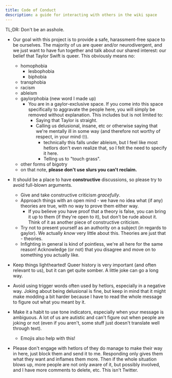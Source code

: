 ```yaml
---
title: Code of Conduct
description: a guide for interacting with others in the wiki space
---
```


TL;DR: Don't be an asshole.

- Our goal with this project is to provide a safe, harassment-free space to be ourselves. The majority of us are queer and/or neurodivergent, and we just want to have fun together and talk about our shared interest: our belief that Taylor Swift is queer. This obviously means no:

    - homophobia
        - lesbophobia
        - biphobia
    - transphobia
    - racism
    - ableism
    - gaylorphobia (new word I made up)
        - You are in a gaylor-exclusive space. If you come into this space specifically to aggravate the people here, you will simply be removed without explanation. This includes but is not limited to:
            - Saying that Taylor is straight.
            - Calling us delusional, insane, etc or otherwise saying that we're mentally ill in some way (and therefore not worthy of respect, in your mind 🙄).
                - technically this falls under ableism, but I feel like most hetlors don't even realize that, so I felt the need to specify it here.
                - Telling us to "touch grass".
    - other forms of bigotry
    - on that note, **please don't use slurs you can't reclaim.**

- It should be a place to have **constructive** discussions, so please try to avoid full-blown arguments.
    - Give and take constructive criticism _gracefully_.
    - Approach things with an open mind - we have no idea what (if any) theories are true, with no way to prove them either way.
        - If you believe you have proof that a theory is false, you can bring it up to them (if they're open to it), but don't be rude about it. Think of it as another piece of constructive criticism.
    - Try not to present yourself as an authority on a subject (in regards to gaylor). We actually _know_ very little about this. Theories are just that - theories.
    - Infighting in general is kind of pointless, we're all here for the same reason! Acknowledge (or not) that you disagree and move on to something you actually like.
- Keep things lighthearted! Queer history is very important (and often relevant to us), but it can get quite somber. A little joke can go a long way.
- Avoid using trigger words often used by hetlors, especially in a negative way. Joking about being delusional is fine, but keep in mind that it might make modding a bit harder because I have to read the whole message to figure out what you meant by it.
- Make it a habit to use tone indicators, especially when your message is ambiguous. A lot of us are autistic and can't figure out when people are joking or not (even if you aren't, some stuff just doesn't translate well through text).
    - Emojis also help with this!
- Please don't engage with hetlors of they do manage to make their way in here, just block them and send it to me. Responding only gives them what they want and inflames them more. Then if the whole situation blows up, more people are not only aware of it, but possibly involved, and I have more comments to delete, etc. This isn't Twitter.
